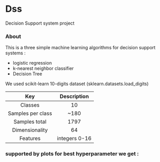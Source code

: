 # Dss
Decision Support system project
### About
This is a three simple machine learning algorithms for decision support systems :

* logistic regression
* k-nearest neighbor classifier
* Decision Tree

We used scikit-learn 10-digits dataset (sklearn.datasets.load_digits)


| Key | Description |
| :---: | :---: |
| Classes | 10 |
| Samples per class |	~180 |
| Samples total |	1797 |
| Dimensionality |	64 |
| Features |	integers 0-16 |

### supported by plots for best hyperparameter we get :
